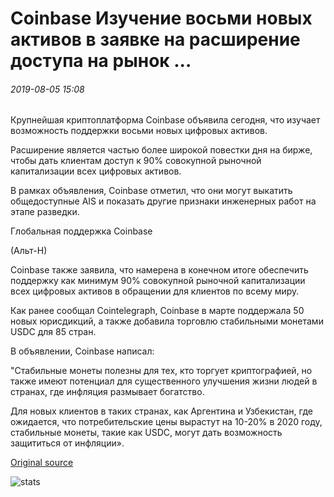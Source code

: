 # Coinbase Изучение восьми новых активов в заявке на расширение доступа на рынок ...

###### 2019-08-05 15:08

Крупнейшая криптоплатформа Coinbase объявила сегодня, что изучает возможность поддержки восьми новых цифровых активов.

Расширение является частью более широкой повестки дня на бирже, чтобы дать клиентам доступ к 90% совокупной рыночной капитализации всех цифровых активов.

В рамках объявления, Coinbase отметил, что они могут выкатить общедоступные AIS и показать другие признаки инженерных работ на этапе разведки.

Глобальная поддержка Coinbase

(Альт-Н)

Coinbase также заявила, что намерена в конечном итоге обеспечить поддержку как минимум 90% совокупной рыночной капитализации всех цифровых активов в обращении для клиентов по всему миру.

Как ранее сообщал Cointelegraph, Coinbase в марте поддержала 50 новых юрисдикций, а также добавила торговлю стабильными монетами USDC для 85 стран.

В объявлении, Coinbase написал:

"Стабильные монеты полезны для тех, кто торгует криптографией, но также имеют потенциал для существенного улучшения жизни людей в странах, где инфляция размывает богатство.

Для новых клиентов в таких странах, как Аргентина и Узбекистан, где ожидается, что потребительские цены вырастут на 10-20% в 2020 году, стабильные монеты, такие как USDC, могут дать возможность защититься от инфляции».

[Original source](https://cointelegraph.com/news/coinbase-exploring-eight-new-assets-in-bid-to-expand-market-access)

![stats](https://c.statcounter.com/11760860/0/a89fa40b/1/ "stats")